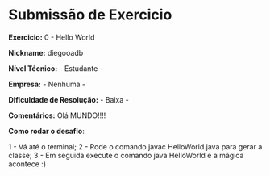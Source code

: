 # Submissão de Exercicio

**Exercicio:** 0 - Hello World

**Nickname:** diegooadb

**Nível Técnico:** - Estudante -

**Empresa:** - Nenhuma -

**Dificuldade de Resolução:** - Baixa -

**Comentários:** Olá MUNDO!!!!

**Como rodar o desafio**:

1 - Vá até o terminal;
2 - Rode o comando javac HelloWorld.java para gerar a classe;
3 - Em seguida execute o comando java HelloWorld e a mágica acontece :)